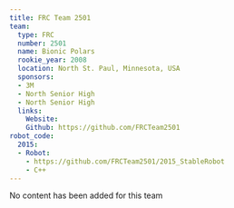 ```yaml
---
title: FRC Team 2501
team:
  type: FRC
  number: 2501
  name: Bionic Polars
  rookie_year: 2008
  location: North St. Paul, Minnesota, USA
  sponsors:
  - 3M
  - North Senior High
  - North Senior High
  links:
    Website: 
    Github: https://github.com/FRCTeam2501
robot_code:
  2015:
  - Robot:
    - https://github.com/FRCTeam2501/2015_StableRobot
    - C++
---
```


No content has been added for this team